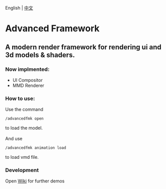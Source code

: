 English | [中文](README_cn.md)

# Advanced Framework
## A modern render framework for rendering ui and 3d models & shaders.
### Now implmented:
* UI Compositor
* MMD Renderer
### How to use:
Use the command
```
/advancedfmk open
```
to load the model.<br><br>
And use
```
/advancedfmk animation load
```
to load vmd file.
### Development
Open [Wiki](https://primogemstudio.github.io/advancedfmk-wiki) for further demos